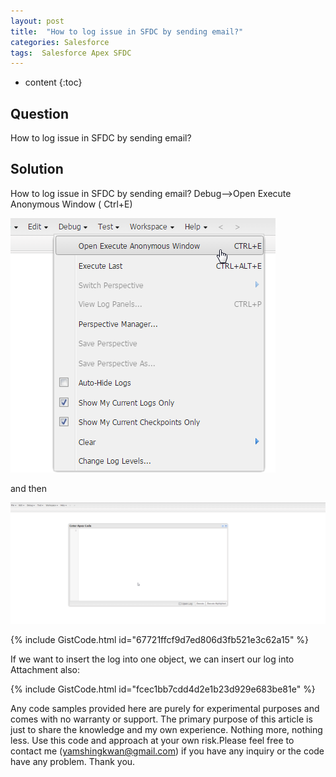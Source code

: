 ```yaml
---
layout: post
title:  "How to log issue in SFDC by sending email?"
categories: Salesforce
tags:  Salesforce Apex SFDC
---
```

* content
{:toc}

## Question

How to log issue in SFDC by sending email?






## Solution


How to log issue in SFDC by sending email?
Debug-->Open Execute Anonymous Window ( Ctrl+E)  

![alt tag](https://raw.githubusercontent.com/TonyRenHK/Demo/master/Blog/2016-11-10%2013_50_48-Force.com%20Developer%20Console.png)

and then

![alt tag](https://raw.githubusercontent.com/TonyRenHK/Demo/master/Blog/2016-11-10%2013_51_15-Force.com%20Developer%20Console.png)

{% include GistCode.html id="67721ffcf9d7ed806d3fb521e3c62a15" %}

If we want to insert the log into one object, we can insert our log into Attachment  also:

{% include GistCode.html id="fcec1bb7cdd4d2e1b23d929e683be81e" %}

Any code samples provided here are purely for experimental purposes and comes with no warranty or support.  The primary purpose of this article is just to share the knowledge and my own experience. Nothing more, nothing less. Use this code and approach at your own risk.Please feel free to contact me (yamshingkwan@gmail.com) if you have any inquiry or the code have any problem. Thank you.

